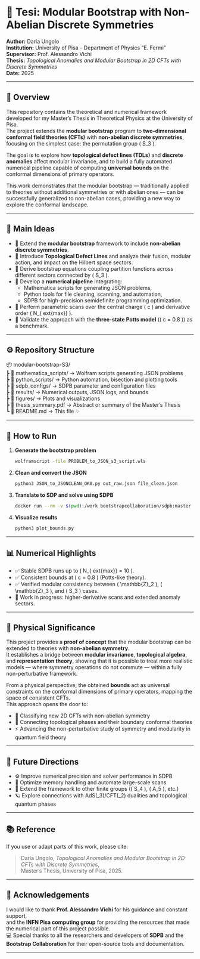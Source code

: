 # 🧮 Tesi: Modular Bootstrap with Non-Abelian Discrete Symmetries

**Author:** Daria Ungolo  
**Institution:** University of Pisa – Department of Physics “E. Fermi”  
**Supervisor:** Prof. Alessandro Vichi  
**Thesis:** *Topological Anomalies and Modular Bootstrap in 2D CFTs with Discrete Symmetries*  
**Date:** 2025  

---

## 🌌 Overview

This repository contains the theoretical and numerical framework developed for my Master’s Thesis in Theoretical Physics at the University of Pisa.  
The project extends the **modular bootstrap** program to **two-dimensional conformal field theories (CFTs)** with **non-abelian discrete symmetries**, focusing on the simplest case: the permutation group \( S_3 \).

The goal is to explore how **topological defect lines (TDLs)** and **discrete anomalies** affect modular invariance, and to build a fully automated numerical pipeline capable of computing **universal bounds** on the conformal dimensions of primary operators.

This work demonstrates that the modular bootstrap — traditionally applied to theories without additional symmetries or with abelian ones — can be successfully generalized to non-abelian cases, providing a new way to explore the conformal landscape.

---

## 🧠 Main Ideas

- 🔹 Extend the **modular bootstrap** framework to include **non-abelian discrete symmetries**.  
- 🔹 Introduce **Topological Defect Lines** and analyze their fusion, modular action, and impact on the Hilbert space sectors.  
- 🔹 Derive bootstrap equations coupling partition functions across different sectors connected by \( S_3 \).  
- 🔹 Develop a **numerical pipeline** integrating:
  - Mathematica scripts for generating JSON problems,  
  - Python tools for file cleaning, scanning, and automation,  
  - SDPB for high-precision semidefinite programming optimization.  
- 🔹 Perform parametric scans over the central charge \( c \) and derivative order \( N_{	ext{max}} \).  
- 🔹 Validate the approach with the **three-state Potts model** (\( c = 0.8 \)) as a benchmark.

---

## ⚙️ Repository Structure

📦 modular-bootstrap-S3/  
 ┣ 📂 mathematica_scripts/ → Wolfram scripts generating JSON problems  
 ┣ 📂 python_scripts/ → Python automation, bisection and plotting tools  
 ┣ 📂 sdpb_configs/ → SDPB parameter and configuration files  
 ┣ 📂 results/ → Numerical outputs, JSON logs, and bounds  
 ┣ 📂 figures/ → Plots and visualizations  
 ┣ 📜 thesis_summary.pdf → Abstract or summary of the Master’s Thesis  
 ┗ 📜 README.md → This file ✨  

---

## 🚀 How to Run

1. **Generate the bootstrap problem**
   ```bash
   wolframscript -file PROBLEM_to_JSON_s3_script.wls
   ```

2. **Clean and convert the JSON**
   ```bash
   python3 JSON_to_JSONCLEAN_OK0.py out_raw.json file_clean.json
   ```

3. **Translate to SDP and solve using SDPB**
   ```bash
   docker run --rm -v $(pwd):/work bootstrapcollaboration/sdpb:master      sdpb --precision=2048 --procs=4 --maxIterations=1800      --parameterFile params.yml
   ```

4. **Visualize results**
   ```bash
   python3 plot_bounds.py
   ```

---

## 📊 Numerical Highlights

- ✅ Stable SDPB runs up to \( N_{	ext{max}} = 10 \).  
- ✅ Consistent bounds at \( c = 0.8 \) (Potts-like theory).  
- ✅ Verified modular consistency between \( \mathbb{Z}_2 \), \( \mathbb{Z}_3 \), and \( S_3 \) cases.  
- 🔄 Work in progress: higher-derivative scans and extended anomaly sectors.  

---

## 🌠 Physical Significance

This project provides a **proof of concept** that the modular bootstrap can be extended to theories with **non-abelian symmetry**.  
It establishes a bridge between **modular invariance**, **topological algebra**, and **representation theory**, showing that it is possible to treat more realistic models — where symmetry operations do not commute — within a fully non-perturbative framework.

From a physical perspective, the obtained **bounds** act as universal constraints on the conformal dimensions of primary operators, mapping the space of consistent CFTs.  
This approach opens the door to:

- 🧩 Classifying new 2D CFTs with non-abelian symmetry  
- 🌉 Connecting topological phases and their boundary conformal theories  
- ⚡ Advancing the non-perturbative study of symmetry and modularity in quantum field theory  

---

## 🔭 Future Directions

- ⚙️ Improve numerical precision and solver performance in SDPB  
- 💾 Optimize memory handling and automate large-scale scans  
- 🧮 Extend the framework to other finite groups (\( S_4 \), \( A_5 \), etc.)  
- 🪐 Explore connections with AdS\(_3\)/CFT\(_2\) dualities and topological quantum phases  

---

## 📚 Reference

If you use or adapt parts of this work, please cite:

> Daria Ungolo, *Topological Anomalies and Modular Bootstrap in 2D CFTs with Discrete Symmetries*,  
> Master’s Thesis, University of Pisa, 2025.

---

## 💫 Acknowledgements

I would like to thank **Prof. Alessandro Vichi** for his guidance and constant support,  
and the **INFN Pisa computing group** for providing the resources that made the numerical part of this project possible.  
💻 Special thanks to all the researchers and developers of **SDPB** and the **Bootstrap Collaboration** for their open-source tools and documentation.

---

##

